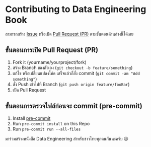 # Contributing to Data Engineering Book

สามารถสร้าง [Issue](https://github.com/zkan/data-engineering-book/issues) หรือเปิด [Pull Request (PR)](https://github.com/zkan/data-engineering-book/pulls) ตามขั้นตอนด้านล่างนี้ได้เลย

## ขั้นตอนการเปิด Pull Request (PR)

1. Fork it (yourname/yourproject/fork)
1. สร้าง Branch ของตัวเอง (`git checkout -b feature/something`)
1. แก้ไข หรือเปลี่ยนแปลงโค้ด เสร็จแล้วก็สั่ง commit (`git commit -am "Add something"`)
1. สั่ง Push เข้าไปที่ Branch (`git push origin feature/fooBar`)
1. เปิด Pull Request

## ขั้นตอนการตรวจไฟล์ก่อนจะ commit (pre-commit)

1. Install [pre-commit]('https://pre-commit.com/)
1. Run `pre-commit install` on this Repo
1. Run `pre-commit run --all-files`

มาร่วมสร้างหนังสือ Data Engineering สำหรับชาวไทยทุกคนกันนะครับ 😉
